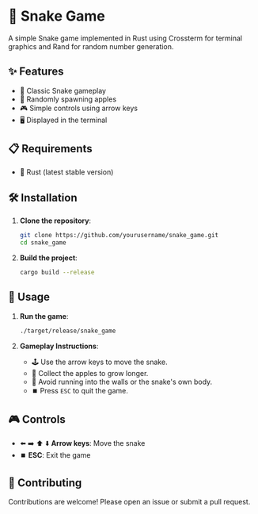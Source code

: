 # 🐍 Snake Game

A simple Snake game implemented in Rust using Crossterm for terminal graphics and Rand for random number generation.

## ✨ Features

- 🐍 Classic Snake gameplay
- 🍎 Randomly spawning apples
- 🎮 Simple controls using arrow keys
- 🖥️ Displayed in the terminal

## 📋 Requirements

- 🦀 Rust (latest stable version)

## 🛠️ Installation

1. **Clone the repository**:
    ```bash
    git clone https://github.com/yourusername/snake_game.git
    cd snake_game
    ```

2. **Build the project**:
    ```bash
    cargo build --release
    ```

## 🚀 Usage

1. **Run the game**:
    ```bash
    ./target/release/snake_game
    ```

2. **Gameplay Instructions**:
    - 🕹️ Use the arrow keys to move the snake.
    - 🍏 Collect the apples to grow longer.
    - 🚧 Avoid running into the walls or the snake's own body.
    - ⏹️ Press `ESC` to quit the game.

## 🎮 Controls

- ⬅️ ➡️ ⬆️ ⬇️ **Arrow keys**: Move the snake
- ⏹️ **ESC**: Exit the game

## 🤝 Contributing

Contributions are welcome! Please open an issue or submit a pull request.
